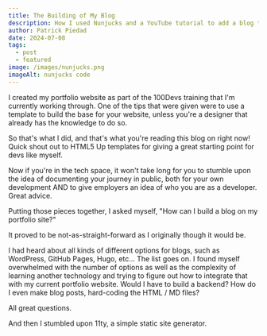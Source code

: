 ```yaml
---
title: The Building of My Blog
description: How I used Nunjucks and a YouTube tutorial to add a blog to my portfolio website.
author: Patrick Piedad
date: 2024-07-08
tags:
  - post
  - featured
image: /images/nunjucks.png
imageAlt: nunjucks code
---
```


I created my portfolio website as part of the 100Devs training that I'm currently working through. One of the tips that were given were to use a template to build the base for your website, unless you're a designer that already has the knowledge to do so. 

So that's what I did, and that's what you're reading this blog on right now! Quick shout out to HTML5 Up templates for giving a great starting point for devs like myself.

Now if you're in the tech space, it won't take long for you to stumble upon the idea of documenting your journey in public, both for your own development AND to give employers an idea of who you are as a developer. Great advice.

Putting those pieces together, I asked myself, "How can I build a blog on my portfolio site?" 

It proved to be not-as-straight-forward as I originally though it would be.

I had heard about all kinds of different options for blogs, such as WordPress, GitHub Pages, Hugo, etc... The list goes on. I found myself overwhelmed with the number of options as well as the complexity of learning another technology and trying to figure out how to integrate that with my current portfolio website. Would I have to build a backend? How do I even make blog posts, hard-coding the HTML / MD files? 

All great questions.

And then I stumbled upon 11ty, a simple static site generator.


